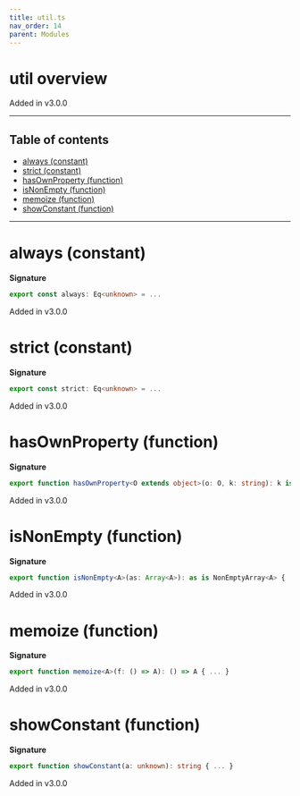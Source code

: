 ```yaml
---
title: util.ts
nav_order: 14
parent: Modules
---
```


# util overview

Added in v3.0.0

---

<h2 class="text-delta">Table of contents</h2>

- [always (constant)](#always-constant)
- [strict (constant)](#strict-constant)
- [hasOwnProperty (function)](#hasownproperty-function)
- [isNonEmpty (function)](#isnonempty-function)
- [memoize (function)](#memoize-function)
- [showConstant (function)](#showconstant-function)

---

# always (constant)

**Signature**

```ts
export const always: Eq<unknown> = ...
```

Added in v3.0.0

# strict (constant)

**Signature**

```ts
export const strict: Eq<unknown> = ...
```

Added in v3.0.0

# hasOwnProperty (function)

**Signature**

```ts
export function hasOwnProperty<O extends object>(o: O, k: string): k is keyof O & string { ... }
```

Added in v3.0.0

# isNonEmpty (function)

**Signature**

```ts
export function isNonEmpty<A>(as: Array<A>): as is NonEmptyArray<A> { ... }
```

Added in v3.0.0

# memoize (function)

**Signature**

```ts
export function memoize<A>(f: () => A): () => A { ... }
```

Added in v3.0.0

# showConstant (function)

**Signature**

```ts
export function showConstant(a: unknown): string { ... }
```

Added in v3.0.0

